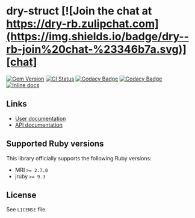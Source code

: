 <!--- this file is synced from dry-rb/template-gem project -->
[gem]: https://rubygems.org/gems/dry-struct
[actions]: https://github.com/dry-rb/dry-struct/actions
[codacy]: https://www.codacy.com/gh/dry-rb/dry-struct
[chat]: https://dry-rb.zulipchat.com
[inchpages]: http://inch-ci.org/github/dry-rb/dry-struct

# dry-struct [![Join the chat at https://dry-rb.zulipchat.com](https://img.shields.io/badge/dry--rb-join%20chat-%23346b7a.svg)][chat]

[![Gem Version](https://badge.fury.io/rb/dry-struct.svg)][gem]
[![CI Status](https://github.com/dry-rb/dry-struct/workflows/ci/badge.svg)][actions]
[![Codacy Badge](https://api.codacy.com/project/badge/Grade/961f5c776f1d49218b2cede3745e059c)][codacy]
[![Codacy Badge](https://api.codacy.com/project/badge/Coverage/961f5c776f1d49218b2cede3745e059c)][codacy]
[![Inline docs](http://inch-ci.org/github/dry-rb/dry-struct.svg?branch=master)][inchpages]

## Links

* [User documentation](https://dry-rb.org/gems/dry-struct)
* [API documentation](http://rubydoc.info/gems/dry-struct)

## Supported Ruby versions

This library officially supports the following Ruby versions:

* MRI `>= 2.7.0`
* jruby `>= 9.3`

## License

See `LICENSE` file.
